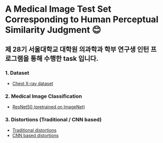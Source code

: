 # A Medical Image Test Set Corresponding to Human Perceptual Similarity Judgment :blush:

## 제 28기 서울대학교 대학원 의과학과 학부 연구생 인턴 프로그램을 통해 수행한 task 입니다.

### 1. Dataset
- [Chest X-ray dataset](https://www.kaggle.com/tolgadincer/labeled-chest-xray-images)


### 2. Medical Image Classification
- [ResNet50 (pretrained on ImageNet)](https://github.com/better62/Medical-image-testset/tree/Classification-ResNet50)


### 3. Distortions (Traditional / CNN based)
- [Traditional distortions]()
- [CNN based distortions](https://github.com/better62/Medical-image-testset/tree/Distortions/CNN-based)


